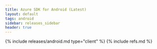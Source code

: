 ```yaml
---
title: Azure SDK for Android (Latest)
layout: default
tags: android
sidebar: releases_sidebar
header: true
---
```

{% include releases/android.md type="client" %}
{% include refs.md %}
